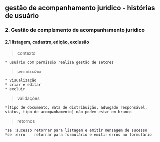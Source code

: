## gestão de acompanhamento jurídico - histórias de usuário

### 2. Gestão de complemento de acompanhamento juridico
#### 2.1 listagem, cadastro, edição, exclusão
> contexto

    * usuário com permissão realiza gestão de setores

> permissões

    * visualização
    * criar e editar
    * excluir


> validações

    *[tipo de documento, data de distribuição, advogado responsável, status, tipo de acompanhamento] não podem estar em branco

> retornos

    *se :sucesso retornar para listagem e emitir mensagem de sucesso
    *se :erro    retornar para formulário e emitir erros no formulário
